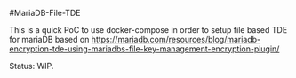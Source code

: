 #MariaDB-File-TDE

This is a quick PoC to use docker-compose in order to setup file based TDE for mariaDB based on https://mariadb.com/resources/blog/mariadb-encryption-tde-using-mariadbs-file-key-management-encryption-plugin/

Status: WIP.